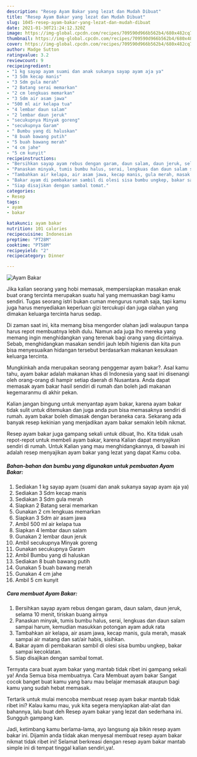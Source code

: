 ```yaml
---
description: "Resep Ayam Bakar yang lezat dan Mudah Dibuat"
title: "Resep Ayam Bakar yang lezat dan Mudah Dibuat"
slug: 1045-resep-ayam-bakar-yang-lezat-dan-mudah-dibuat
date: 2021-01-30T21:24:12.320Z
image: https://img-global.cpcdn.com/recipes/709590d966b562b4/680x482cq70/ayam-bakar-foto-resep-utama.jpg
thumbnail: https://img-global.cpcdn.com/recipes/709590d966b562b4/680x482cq70/ayam-bakar-foto-resep-utama.jpg
cover: https://img-global.cpcdn.com/recipes/709590d966b562b4/680x482cq70/ayam-bakar-foto-resep-utama.jpg
author: Madge Sutton
ratingvalue: 3.2
reviewcount: 9
recipeingredient:
- "1 kg sayap ayam suami dan anak sukanya sayap ayam aja ya"
- "3 Sdm kecap manis"
- "3 Sdm gula merah"
- "2 Batang serai memarkan"
- "2 cm lengkuas memarkan"
- "3 Sdm air asam jawa"
- "500 ml air kelapa tua"
- "4 lembar daun salam"
- "2 lembar daun jeruk"
- "secukupnya Minyak goreng"
- "secukupnya Garam"
- " Bumbu yang di haluskan"
- "8 buah bawang putih"
- "5 buah bawang merah"
- "4 cm jahe"
- "5 cm kunyit"
recipeinstructions:
- "Bersihkan sayap ayam rebus dengan garam, daun salam, daun jeruk, selama 10 menit, tiriskan buang airnya"
- "Panaskan minyak, tumis bumbu halus, serai, lengkuas dan daun salam sampai harum, kemudian masukkan potongan ayam aduk rata"
- "Tambahkan air kelapa, air asam jawa, kecap manis, gula merah, masak sampai air matang dan sat/air habis, sisihkan."
- "Bakar ayam di pembakaran sambil di olesi sisa bumbu ungkep, bakar sampai kecoklatan."
- "Siap disajikan dengan sambal tomat."
categories:
- Resep
tags:
- ayam
- bakar

katakunci: ayam bakar 
nutrition: 101 calories
recipecuisine: Indonesian
preptime: "PT28M"
cooktime: "PT58M"
recipeyield: "2"
recipecategory: Dinner

---
```



![Ayam Bakar](https://img-global.cpcdn.com/recipes/709590d966b562b4/680x482cq70/ayam-bakar-foto-resep-utama.jpg)

Jika kalian seorang yang hobi memasak, mempersiapkan masakan enak buat orang tercinta merupakan suatu hal yang memuaskan bagi kamu sendiri. Tugas seorang istri bukan cuman mengurus rumah saja, tapi kamu juga harus menyediakan keperluan gizi tercukupi dan juga olahan yang dimakan keluarga tercinta harus sedap.

Di zaman  saat ini, kita memang bisa mengorder olahan jadi walaupun tanpa harus repot membuatnya lebih dulu. Namun ada juga lho mereka yang memang ingin menghidangkan yang terenak bagi orang yang dicintainya. Sebab, menghidangkan masakan sendiri jauh lebih higienis dan kita pun bisa menyesuaikan hidangan tersebut berdasarkan makanan kesukaan keluarga tercinta. 



Mungkinkah anda merupakan seorang penggemar ayam bakar?. Asal kamu tahu, ayam bakar adalah makanan khas di Indonesia yang saat ini disenangi oleh orang-orang di hampir setiap daerah di Nusantara. Anda dapat memasak ayam bakar hasil sendiri di rumah dan boleh jadi makanan kegemaranmu di akhir pekan.

Kalian jangan bingung untuk menyantap ayam bakar, karena ayam bakar tidak sulit untuk ditemukan dan juga anda pun bisa memasaknya sendiri di rumah. ayam bakar boleh dimasak dengan beraneka cara. Sekarang ada banyak resep kekinian yang menjadikan ayam bakar semakin lebih nikmat.

Resep ayam bakar juga gampang sekali untuk dibuat, lho. Kita tidak usah repot-repot untuk membeli ayam bakar, karena Kalian dapat menyajikan sendiri di rumah. Untuk Kalian yang mau menghidangkannya, di bawah ini adalah resep menyajikan ayam bakar yang lezat yang dapat Kamu coba.

<!--inarticleads1-->

##### Bahan-bahan dan bumbu yang digunakan untuk pembuatan Ayam Bakar:

1. Sediakan 1 kg sayap ayam (suami dan anak sukanya sayap ayam aja ya)
1. Sediakan 3 Sdm kecap manis
1. Sediakan 3 Sdm gula merah
1. Siapkan 2 Batang serai memarkan
1. Gunakan 2 cm lengkuas memarkan
1. Siapkan 3 Sdm air asam jawa
1. Ambil 500 ml air kelapa tua
1. Siapkan 4 lembar daun salam
1. Gunakan 2 lembar daun jeruk
1. Ambil secukupnya Minyak goreng
1. Gunakan secukupnya Garam
1. Ambil  Bumbu yang di haluskan
1. Sediakan 8 buah bawang putih
1. Gunakan 5 buah bawang merah
1. Gunakan 4 cm jahe
1. Ambil 5 cm kunyit




<!--inarticleads2-->

##### Cara membuat Ayam Bakar:

1. Bersihkan sayap ayam rebus dengan garam, daun salam, daun jeruk, selama 10 menit, tiriskan buang airnya
1. Panaskan minyak, tumis bumbu halus, serai, lengkuas dan daun salam sampai harum, kemudian masukkan potongan ayam aduk rata
1. Tambahkan air kelapa, air asam jawa, kecap manis, gula merah, masak sampai air matang dan sat/air habis, sisihkan.
1. Bakar ayam di pembakaran sambil di olesi sisa bumbu ungkep, bakar sampai kecoklatan.
1. Siap disajikan dengan sambal tomat.




Ternyata cara buat ayam bakar yang mantab tidak ribet ini gampang sekali ya! Anda Semua bisa membuatnya. Cara Membuat ayam bakar Sangat cocok banget buat kamu yang baru mau belajar memasak ataupun bagi kamu yang sudah hebat memasak.

Tertarik untuk mulai mencoba membuat resep ayam bakar mantab tidak ribet ini? Kalau kamu mau, yuk kita segera menyiapkan alat-alat dan bahannya, lalu buat deh Resep ayam bakar yang lezat dan sederhana ini. Sungguh gampang kan. 

Jadi, ketimbang kamu berlama-lama, ayo langsung aja bikin resep ayam bakar ini. Dijamin anda tiidak akan menyesal membuat resep ayam bakar nikmat tidak ribet ini! Selamat berkreasi dengan resep ayam bakar mantab simple ini di tempat tinggal kalian sendiri,ya!.

